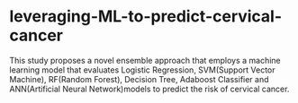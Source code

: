 # leveraging-ML-to-predict-cervical-cancer
This study proposes a novel ensemble approach that employs a machine learning model that evaluates Logistic Regression, SVM(Support Vector Machine), RF(Random Forest), Decision Tree, Adaboost Classifier and ANN(Artificial Neural Network)models to predict the risk of cervical cancer. 
